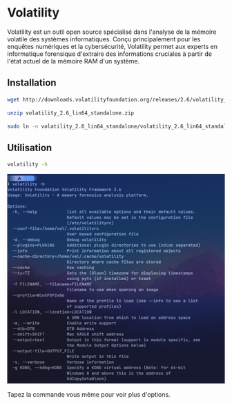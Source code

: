 # Volatility

Volatility est un outil open source spécialisé dans l'analyse de la mémoire volatile des systèmes informatiques. Conçu principalement pour les enquêtes numériques et la cybersécurité, Volatility permet aux experts en informatique forensique d'extraire des informations cruciales à partir de l'état actuel de la mémoire RAM d'un système.

## Installation

```bash
wget http://downloads.volatilityfoundation.org/releases/2.6/volatility_2.6_lin64_standalone.zip
```

```bash
unzip volatility_2.6_lin64_standalone.zip
```

```bash
sudo ln -n volatility_2.6_lin64_standalone/volatility_2.6_lin64_standalone /usr/bin/volatility
```
## Utilisation

```bash
volatility -h
```

![Alt text](image.png)

Tapez la commande vous même pour voir plus d'options.
